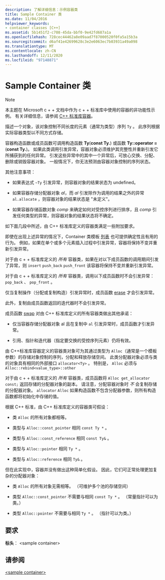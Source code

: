 ```yaml
---
description: 了解详细信息：示例容器类
title: Sample Container 类
ms.date: 11/04/2016
helpviewer_keywords:
- container classes [C++]
ms.assetid: 5b1451f2-c708-45da-bbf0-9e42fd687a1a
ms.openlocfilehash: 728cec44462a8e09aad7f87000520f0fa5a15b3a
ms.sourcegitcommit: d6af41e42699628c3e2e6063ec7b03931a49a098
ms.translationtype: MT
ms.contentlocale: zh-CN
ms.lasthandoff: 12/11/2020
ms.locfileid: "97148871"
---
```

# <a name="sample-container-class"></a>Sample Container 类

> [!NOTE]
> 本主题在 Microsoft c + + 文档中作为 c + + 标准库中使用的容器的非功能性示例。 有关详细信息，请参阅 [C++ 标准库容器](../standard-library/stl-containers.md)。

描述一个对象，该对象控制不同长度的元素（通常为类型）序列 `Ty` 。 此序列根据实际容器类型以不同方式存储。

容器构造函数或成员函数可调用构造函数 **Ty**(**const Ty.**) 或函数 **Ty::operator =**(**const Ty.**)。 如果此类调用引发异常，容器对象必须维护其完整性并重新引发它所捕获到的任何异常。 引发这些异常中的其中一个异常后，可放心交换、分配、删除或销毁容器对象。 一般情况下，你无法预测由容器对象控制的序列状态。

其他注意事项：

- 如果表达式 `~Ty` 引发异常，则容器对象的结果状态为 undefined。

- 如果容器存储分配器对象 *al*，而 *al* 引发除作为调用的结果之外的异常 `al.allocate` ，则容器对象的结果状态是 "未定义"。

- 如果容器存储函数对象 *comp* 来确定如何对受控序列进行排序，且 *comp* 引发任何类型的异常，则容器对象的结果状态将不确定。

如下面几段中所述，由 C++ 标准库定义的容器类满足一些附加要求。

即使在出现上述异常的情况下，Container 类模板 [列表](../standard-library/list-class.md) 也可提供确定性且有用的行为。 例如，如果在单个或多个元素插入过程中引发异常，容器将保持不变并重新引发异常。

对于由 c + + 标准库定义的 *所有* 容器类，如果在对以下成员函数的调用期间引发了异常，则 `insert` `push_back` `push_front` 该容器将保持不变并重新引发异常。

对于由 c + + 标准库定义的 *所有* 容器类，调用以下成员函数时不会引发异常： `pop_back` 、 `pop_front` 。

仅当复制操作（分配或复制构造）引发异常时，成员函数 [erase](../standard-library/container-class-erase.md) 才会引发异常。

此外，复制由成员函数返回的迭代器时不会引发异常。

成员函数 [swap](../standard-library/container-class-swap.md) 对由 C++ 标准库定义的所有容器类做出其他承诺：

- 仅当容器存储分配器对象 al 且在复制中 `al` 引发异常时，成员函数才引发异常。

- 引用、指针和迭代器（指定要交换的受控序列元素）仍将有效。

由 C++标准库容器定义的容器类对象可为其通过类型为 `Alloc`（通常是一个模板参数）的存储对象控制的序列，分配和释放存储空间。 此类分配器对象必须与类的对象具有相同的外部接口 `allocator<Ty>` 。 特别是， `Alloc` 必须与 `Alloc::rebind<value_type>::other`

对于由 c + + 标准库定义的 *所有* 容器类，成员函数将 `Alloc get_allocator const;` 返回存储的分配器对象的副本。 请注意，分配容器对象时 *不* 会复制存储的分配器对象。 `allocator` `Alloc` 如果构造函数不包含分配器参数，则所有构造函数都将初始化中存储的值。

根据 C++ 标准，由 C++ 标准库定义的容器类可假设：

- 类 `Alloc` 的所有对象都相等。

- 类型与 `Alloc::const_pointer` 相同 `const Ty *` 。

- 类型与 `Alloc::const_reference` 相同 `const Ty&` 。

- 类型与 `Alloc::pointer` 相同 `Ty *` 。

- 类型与 `Alloc::reference` 相同 `Ty&` 。

但在此实现中，容器并没有做出这种简单化假设。 因此，它们可正常处理更加复杂的分配器对象：

- 类 `Alloc` 的所有对象无需相等。 （可维护多个池的存储空间）

- 类型 `Alloc::const_pointer` 不需要与相同 `const Ty *` 。 （常量指针可以为类。）

- 类型 `Alloc::pointer` 不需要与相同 `Ty *` 。 （指针可以为类。）

## <a name="requirements"></a>要求

**标头**： \<sample container>

## <a name="see-also"></a>请参阅

[\<sample container>](../standard-library/sample-container.md)
